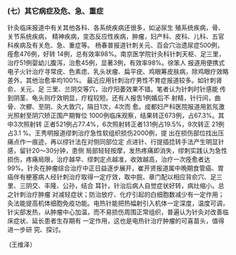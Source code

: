 ###   (七）其它病症及危、急、重症  

 针灸临床报道中有关其他各科、各系统疾病还很多，如泌尿生 殖系统疾病，骨、关节系统疾病， 精神疾病，变态反应性疾病，肿瘤，妇产科、皮科、儿科、五官科疾病及有关危、急、重症等。 杨春普报道针刺关元、百会穴治遗尿症500例，痊愈476例，好转 14例，总有效率98%。南京医学院针灸科针刺天枢、足三里，治疗51例婴幼儿腹泻，治愈45例，显著3例，有效率98%。徐笨人 报道用便携式电子火针治疗寻常疣、色素痣、乳头状瘤、扁平疣、鸡眼筹皮肤病，除鸡眼疗效略差外，其他治愈率均100%。 最近应用针刺治疗男性不育症报道较多。如针刺肾俞、关元、足 三里、兰阴交等穴，治疗阳萎效果不错。笔者认为针刺时针感能  传到阴茎、龟头则疗效明显，疗程较短。还有人报吿1例婚后不 射精，针行间，曲骨、次髎、至阴、灸大敦穴，隔日1次，4次而 愈。成都妇产科医院报道用氦氖激光照射至阴穴矫正围产期臀位  1000例临床观察，结果转正673例，占67.3%。其中3次照射转 正者521例占77.4%，6次照射转正者131例占19.5%，9次转正 21例占3.1 %。王秀明报道缪刺治疗急性软组织损伤2000例，提 出在损伤部位找出压痛点作一痕迹，再以缪针法在对侧同部位定 点进针、行提插捻转手法产生明显针感，留针20〜30分钟，患侧 局部轻轻按摩，发热疼痛即消失，缪刺实践认为急性损伤，疼痛局限，治疗越早、缪刺定点越准，收效越高，治疗一次痊愈者达 99%。针灸在肿瘤综合治疗中正日益逐步展开，崔开贤报道属中晩期食管癌、胃癌伴有梗塞病人经针刺治疗取得一定疗效，取中脘、章门配以相应背俞穴、足三里、三阴交、丰隆、公孙，结合  耳针，针治后病人自觉症状好转，病灶缩小。总之针刺治疗肿瘤 对减轻症状；防治放疗、化疗引起的白细胞数减少有一定作用；灸法能提高机体细胞免疫功能。电热针能把热幅射引入机体一定深度，温度可调，针尖部发热，从肿瘤中心加温，而不易损伤周围正常组织，普遍认为针灸对改善临床症状、延长患者生存期有 一定作用，这也是电热针治疗肿瘤的可喜苗头，值得进一步研 究、探讨。

​                                                                                                                                                                  (王维泽）
